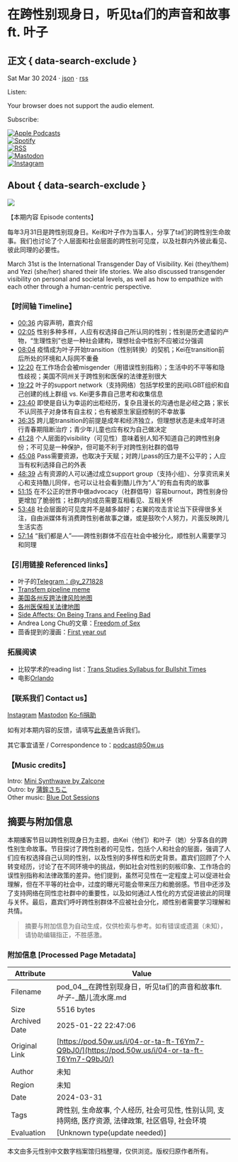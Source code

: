 # 在跨性别现身日，听见ta们的声音和故事 ft. 叶子

## 正文 { data-search-exclude }


Sat Mar 30 2024 · [json](https://pod.50w.us/i/T6Ym7-Q9bJ0/json/) · [rss](https://pod.50w.us/i/T6Ym7-Q9bJ0/rss/)

Listen:

Your browser does not support the audio element.

Subscribe:

[![Apple Podcasts](https://pod.50w.us/assets/brands/subscribe/apple.jpg)](https://podcasts.apple.com/us/podcast/酷儿流水席/id1725512952)  
[![Spotify](https://pod.50w.us/assets/brands/subscribe/spotify.jpg)](https://open.spotify.com/show/2tthCR4m5rDY1Wcy5wpbqD)  
[![RSS](https://pod.50w.us/assets/brands/subscribe/rss.png)](https://pod.50w.us/rss/)  
[![Mastodon](https://pod.50w.us/assets/brands/subscribe/custom.png)](https://biplus.date/@queerroadsidebanquet)  
[![Instagram](https://pod.50w.us/assets/brands/subscribe/custom.png)](https://www.instagram.com/queerroadsidebanquet/)

## About { data-search-exclude }

[![](https://media-cdn.50w.us/microfeed-podcast/production/images/item-0efd6e62395cfaeb0293ed0a534aa28c.png)](https://media-cdn.50w.us/microfeed-podcast/production/images/item-0efd6e62395cfaeb0293ed0a534aa28c.png)

【本期内容 Episode contents】

每年3月31日是跨性别现身日。Kei和叶子作为当事人，分享了ta们的跨性别生命故事。我们也讨论了个人层面和社会层面的跨性别可见度，以及社群内外彼此看见、彼此同理的必要性。

March 31st is the International Transgender Day of Visibility. Kei (they/them) and Yezi (she/her) shared their life stories. We also discussed transgender visibility on personal and societal levels, as well as how to empathize with each other through a human-centric perspective.

### 【时间轴 Timeline】

- [00:36](#t=00:36) 内容声明，嘉宾介绍
- [02:05](#t=02:05) 性别多种多样，人应有权选择自己所认同的性别；性别是历史遗留的产物，“生理性别”也是一种社会建构，理想社会中性别不应被过分强调
- [08:04](#t=08:04) 疫情成为叶子开始transition（性别转换）的契机；Kei在transition前后所处的环境和人际网不重叠
- [12:20](#t=12:20) 在工作场合会被misgender（用错误性别指称）；生活中的不平等和隐性歧视；美国不同州关于跨性别和医保的法律差别很大
- [19:22](#t=19:22) 叶子的support network（支持网络）包括学校里的民间LGBT组织和自己创建的线上群组 vs. Kei更多靠自己思考和收集信息
- [23:40](#t=23:40) 即使是自认为幸运的出柜经历，复杂且漫长的沟通也是必经之路；家长不认同孩子对身体有自主权；也有被原生家庭控制的不幸故事
- [36:35](#t=36:35) 跨儿能transition的前提是成年和经济独立，但理想状态是未成年时进行青春期阻断治疗；青少年儿童也应有权为自己做决定
- [41:28](#t=41:28) 个人层面的visibility（可见性）意味着别人知不知道自己的跨性别身份；不可见是一种保护，但可能不利于对跨性别社群的倡导
- [45:08](#t=45:08) Pass需要资源，也取决于天赋；对跨儿pass的压力是不公平的；人应当有权利选择自己的外表
- [48:39](#t=48:39) 占有资源的人可以通过成立support group（支持小组）、分享资讯来关心和支持酷儿同伴，也可以让社会看到酷儿作为“人”的有血有肉的故事
- [51:15](#t=51:15) 在不公正的世界中做advocacy（社群倡导）容易burnout，跨性别身份更增加了脆弱性；社群内的成员需要互相看见、互相关怀
- [53:48](#t=53:48) 社会层面的可见度并不是越多越好；右翼的攻击言论当下获得很多关注，自由派媒体有消费跨性别者故事之嫌，或是鼓吹个人努力，片面反映跨儿生活实态
- [57:14](#t=57:14) “我们都是人”——跨性别群体不应在社会中被分化，顺性别人需要学习和同理

### 【引用链接 Referenced links】

- 叶子的[Telegram：@y\_271828](https://t.me/y_271828)
- [Transfem pipeline meme](https://knowyourmeme.com/memes/beware-of-the-pipeline)
- [美国各州反跨法律风险地图](https://www.erininthemorning.com/p/anti-trans-legislative-risk-assessment-cd3)
- [各州医保相关法律地图](https://www.lgbtmap.org/equality-maps/healthcare_laws_and_policies)
- [Side Affects: On Being Trans and Feeling Bad](https://www.goodreads.com/book/show/59491459-side-affects)
- Andrea Long Chu的文章：[Freedom of Sex](https://nymag.com/intelligencer/article/trans-rights-biological-sex-gender-judith-butler.html)
- 茴香提到的漫画：[First year out](https://www.goodreads.com/en/book/show/35455445)

### 拓展阅读

- 比较学术的reading list：[Trans Studies Syllabus for Bullshit Times](https://abusablepast.org/trans-studies-syllabus-for-bullshit-times/)
- 电影[Orlando](https://www.imdb.com/title/tt26448981/)

### 【联系我们 Contact us】

[Instagram](https://www.instagram.com/queerroadsidebanquet/) [Mastodon](https://biplus.date/web/@queerroadsidebanquet) [Ko-fi捐助](https://ko-fi.com/queerroadsidebanquet)

如有对本期内容的反馈，请填写[此表单](https://forms.office.com/r/Cx1GH868w6)告诉我们。

其它事宜请至 / Correspondence to：podcast@50w.us

### 【Music credits】

Intro: [Mini Synthwave by Zalcone](https://soundcloud.com/zalcone/mini-synthwave)  
Outro: by [蒲鉾さちこ](https://dova-s.jp/_contents/author/profile423.html)  
Other music: [Blue Dot Sessions](https://www.sessions.blue/)
<!-- tcd_original_link https://pod.50w.us/i/04-or-ta-ft-T6Ym7-Q9bJ0/ -->


## 摘要与附加信息

<!-- tcd_abstract -->
本期播客节目以跨性别现身日为主题，由Kei（他们）和叶子（她）分享各自的跨性别生命故事。节目探讨了跨性别者的可见性，包括个人和社会的层面，强调了人们应有权选择自己认同的性别，以及性别的多样性和历史背景。嘉宾们回顾了个人转变经历，讨论了在不同环境中的挑战，例如社会对性别的刻板印象、工作场合的误性别指称和法律政策的差异。他们提到，虽然可见性在一定程度上可以促进社会理解，但在不平等的社会中，过度的曝光可能会带来压力和脆弱感。节目中还涉及了支持网络在同性恋社群中的重要性，以及如何通过人性化的方式促进彼此的同理与关怀。最后，嘉宾们呼吁跨性别群体不应被社会分化，顺性别者需要学习理解和共情。
<!-- tcd_abstract_end -->

> 摘要与附加信息为自动生成，仅供检索与参考。如有错误或遗漏（未知），请协助编辑指正，不胜感激。

### 附加信息 [Processed Page Metadata]

| Attribute       | Value                                  |
|-----------------|----------------------------------------|
| Filename        | pod_04__在跨性别现身日，听见ta们的声音和故事ft._叶子_-_酷儿流水席.md                             |
| Size            | 5516 bytes                           |
| Archived Date   | 2025-01-22 22:47:06                             |
| Original Link   | [https://pod.50w.us/i/04-or-ta-ft-T6Ym7-Q9bJ0/](https://pod.50w.us/i/04-or-ta-ft-T6Ym7-Q9bJ0/)                       |
| Author          | 未知                               |
| Region          | 未知                               |
| Date            | 2024-03-31                                 |
| Tags            | 跨性别, 生命故事, 个人经历, 社会可见性, 性别认同, 支持网络, 医疗资源, 法律政策, 社区倡导, 社会环境                                 |
| Evaluation            | [Unknown type(update needed)]                                 |
<!-- tcd_table_end -->

本文由多元性别中文数字档案馆归档整理，仅供浏览。版权归原作者所有。
